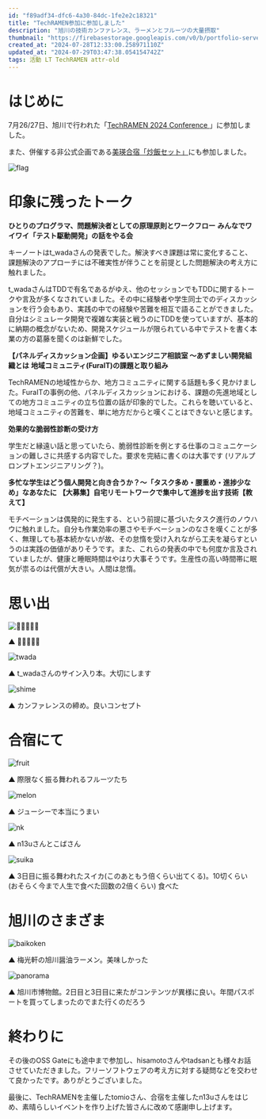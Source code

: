 ```yaml
---
id: "f89adf34-dfc6-4a30-84dc-1fe2e2c18321"
title: "TechRAMEN参加に参加しました"
description: "旭川の技術カンファレンス、ラーメンとフルーツの大量摂取"
thumbnail: "https://firebasestorage.googleapis.com/v0/b/portfolio-server-77440.appspot.com/o/images%2Farticles%2Ff89adf34-dfc6-4a30-84dc-1fe2e2c18321%2Ftwada.webp?alt=media&token=029aaf04-e629-4390-a604-3eb8edc37512"
created_at: "2024-07-28T12:33:00.258971110Z"
updated_at: "2024-07-29T03:47:38.054154742Z"
tags: 活動 LT TechRAMEN attr-old
---
```




# はじめに

7月26/27日、旭川で行われた「[TechRAMEN 2024 Conference ](https://techramenconf.net/)」に参加しました。

また、併催する非公式企画である[美瑛合宿「炒飯セット」](https://note.com/_n13u_/n/nbeab0f3639ba)にも参加しました。

![flag](https://firebasestorage.googleapis.com/v0/b/portfolio-server-77440.appspot.com/o/images%2Farticles%2Ff89adf34-dfc6-4a30-84dc-1fe2e2c18321%2Fflag.webp?alt=media&token=a115c1c1-842e-4a34-8b07-e86c7a6b7950)

# 印象に残ったトーク
 
**ひとりのプログラマ、問題解決者としての原理原則とワークフロー**
**みんなでワイワイ「テスト駆動開発」の話をやる会**

キーノートはt_wadaさんの発表でした。解決すべき課題は常に変化すること、課題解決のアプローチには不確実性が伴うことを前提とした問題解決の考え方に触れました。

t_wadaさんはTDDで有名であるがゆえ、他のセッションでもTDDに関するトークや言及が多くなされていました。その中に経験者や学生同士でのディスカッションを行う会もあり、実践の中での経験や苦難を相互で語ることができました。自分はシミュレータ開発で複雑な実装と戦うのにTDDを使っていますが、基本的に納期の概念がないため、開発スケジュールが限られている中でテストを書く本業の方の葛藤を聞くのは新鮮でした。



**【パネルディスカッション企画】ゆるいエンジニア相談室 ～あずましい開発組織とは**
**地域コミュニティ(FuraIT)の課題と取り組み**

TechRAMENの地域性からか、地方コミュニティに関する話題も多く見かけました。FuraITの事例の他、パネルディスカッションにおける、課題の先進地域としての地方コミュニティの立ち位置の話が印象的でした。これらを聴いていると、地域コミュニティの苦難を、単に地方だからと嘆くことはできないと感じます。



**効果的な脆弱性診断の受け方**

学生だと縁遠い話と思っていたら、脆弱性診断を例とする仕事のコミュニケーションの難しさに共感する内容でした。要求を完結に書くのは大事です (リアルプロンプトエンジニアリング？)。



**多忙な学生はどう個人開発と向き合うか？～「タスク多め・腰重め・進捗少なめ」なあなたに**
**【大募集】自宅リモートワークで集中して進捗を出す技術【教えて】**

モチベーションは偶発的に発生する、という前提に基づいたタスク進行のノウハウに触れました。自分も作業効率の悪さやモチベーションのなさを嘆くことが多く、無理しても基本続かないが故、その怠惰を受け入れながら工夫を凝らすというのは実践の価値がありそうです。また、これらの発表の中でも何度か言及されていましたが、健康と睡眠時間はやはり大事そうです。生産性の高い時間帯に眠気が祟るのは代償が大きい。人間は怠惰。

# 思い出

![👏🍜👏🍜👏](https://firebasestorage.googleapis.com/v0/b/portfolio-server-77440.appspot.com/o/images%2Farticles%2Ff89adf34-dfc6-4a30-84dc-1fe2e2c18321%2Fkaijo.webp?alt=media&token=b05cfb23-38ab-46a0-a7ab-b5d79af3db89)

▲ 👏🍜👏🍜👏

![twada](https://firebasestorage.googleapis.com/v0/b/portfolio-server-77440.appspot.com/o/images%2Farticles%2Ff89adf34-dfc6-4a30-84dc-1fe2e2c18321%2Ftwada.webp?alt=media&token=029aaf04-e629-4390-a604-3eb8edc37512)

▲ t_wadaさんのサイン入り本。大切にします

![shime](https://firebasestorage.googleapis.com/v0/b/portfolio-server-77440.appspot.com/o/images%2Farticles%2Ff89adf34-dfc6-4a30-84dc-1fe2e2c18321%2Fconcept.webp?alt=media&token=23935235-86a1-4f2e-91fb-714a2d7926b1)

▲ カンファレンスの締め。良いコンセプト

# 合宿にて

![fruit](https://firebasestorage.googleapis.com/v0/b/portfolio-server-77440.appspot.com/o/images%2Farticles%2Ff89adf34-dfc6-4a30-84dc-1fe2e2c18321%2Ffruit.webp?alt=media&token=cad92d21-f839-4c02-ad85-78c57dbf2a9f)

▲ 際限なく振る舞われるフルーツたち

![melon](https://firebasestorage.googleapis.com/v0/b/portfolio-server-77440.appspot.com/o/images%2Farticles%2Ff89adf34-dfc6-4a30-84dc-1fe2e2c18321%2Fmelon.webp?alt=media&token=8f9daa39-17f6-4093-8563-4b2e3e16d1be)

▲ ジューシーで本当にうまい

![nk](https://firebasestorage.googleapis.com/v0/b/portfolio-server-77440.appspot.com/o/images%2Farticles%2Ff89adf34-dfc6-4a30-84dc-1fe2e2c18321%2Fgasshuku.webp?alt=media&token=20ed3c64-d882-42d7-a5c3-969dbf027951)

▲ n13uさんとこばさん

![suika](https://firebasestorage.googleapis.com/v0/b/portfolio-server-77440.appspot.com/o/images%2Farticles%2Ff89adf34-dfc6-4a30-84dc-1fe2e2c18321%2Fsuika.webp?alt=media&token=7f8d404d-1817-40fc-9b9a-d58ab4b80980)

▲ 3日目に振る舞われたスイカ(このあともう倍くらい出てくる)。10切くらい (おそらく今まで人生で食べた回数の2倍くらい) 食べた

# 旭川のさまざま

![baikoken](https://firebasestorage.googleapis.com/v0/b/portfolio-server-77440.appspot.com/o/images%2Farticles%2Ff89adf34-dfc6-4a30-84dc-1fe2e2c18321%2Framen.webp?alt=media&token=f993978c-7612-40b8-a6a3-f5b87b4e934c)

▲ 梅光軒の旭川醤油ラーメン。美味しかった

![panorama](https://firebasestorage.googleapis.com/v0/b/portfolio-server-77440.appspot.com/o/images%2Farticles%2Ff89adf34-dfc6-4a30-84dc-1fe2e2c18321%2Fhakubutsukan.webp?alt=media&token=85892f6d-aa3e-478e-ac77-aa6d7fc7db49)

▲ 旭川市博物館。2日目と3日目に来たがコンテンツが異様に良い。年間パスポートを買ってしまったのでまた行くのだろう

# 終わりに

その後のOSS Gateにも途中まで参加し、hisamotoさんやtadsanとも様々お話させていただきました。フリーソフトウェアの考え方に対する疑問などを交わせて良かったです。ありがとうございました。

最後に、TechRAMENを主催したtomioさん、合宿を主催したn13uさんをはじめ、素晴らしいイベントを作り上げた皆さんに改めて感謝申し上げます。

